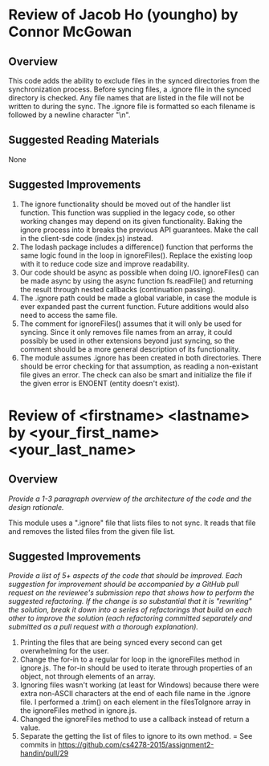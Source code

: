 # Review of Jacob Ho (youngho) by Connor McGowan

## Overview

This code adds the ability to exclude files in the synced directories from the synchronization process. Before syncing files, a .ignore file in the synced directory is checked. Any file names that are listed in the file will not be written to during the sync. The .ignore file is formatted so each filename is followed by a newline character "\n".

## Suggested Reading Materials

None

## Suggested Improvements

1. The ignore functionality should be moved out of the handler list function. This function was supplied in the legacy code, so other working changes may depend on its given functionality. Baking the ignore process into it breaks the previous API guarantees. Make the call in the client-sde code (index.js) instead.
2. The lodash package includes a difference() function that performs the same logic found in the loop in ignoreFiles(). Replace the existing loop with it to reduce code size and improve readability.
3. Our code should be async as possible when doing I/O. ignoreFiles() can be made async by using the async function fs.readFile() and returning the result through nested callbacks (continuation passing).
4. The .ignore path could be made a global variable, in case the module is ever expanded past the current function. Future additions would also need to access the same file.
5. The comment for ignoreFiles() assumes that it will only be used for syncing. Since it only removes file names from an array, it could possibly be used in other extensions beyond just syncing, so the comment should be a more general description of its functionality.
6. The module assumes .ignore has been created in both directories. There should be error checking for that assumption, as reading a non-existant file gives an error. The check can also be smart and initialize the file if the given error is ENOENT (entity doesn't exist).


# Review of \<firstname\> \<lastname\> by \<your\_first\_name\> \<your\_last\_name\> 

## Overview

*Provide a 1-3 paragraph overview of the architecture of the code and the design rationale.*

This module uses a ".ignore" file that lists files to not sync. It reads that file and removes the listed files from the given file list.

## Suggested Improvements

*Provide a list of 5+ aspects of the code that should be improved. Each suggestion for improvement should be accompanied by a GitHub pull request on the reviewee's submission repo that shows how to perform the suggested refactoring. If the change is so substantial that it is "rewriting" the solution, break it down into a series of refactorings that build on each other to improve the solution (each refactoring committed separately and submitted as a pull request with a thorough explanation).*

1. Printing the files that are being synced every second can get overwhelming for the user.
2. Change the for-in to a regular for loop in the ignoreFiles method in ignore.js. The for-in should be used to iterate through properties of an object, not through elements of an array.
3. Ignoring files wasn't working (at least for Windows) because there were extra non-ASCII characters at the end of each file name in the .ignore file. I performed a .trim() on each element in the filesToIgnore array in the ignoreFiles method in ignore.js.
4. Changed the ignoreFiles method to use a callback instead of return a value.
5. Separate the getting the list of files to ignore to its own method.
=
See commits in https://github.com/cs4278-2015/assignment2-handin/pull/29
